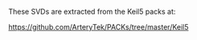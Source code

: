These SVDs are extracted from the Keil5 packs at:

https://github.com/ArteryTek/PACKs/tree/master/Keil5
